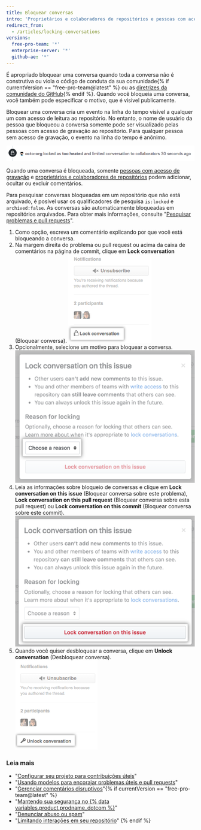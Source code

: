 ```yaml
---
title: Bloquear conversas
intro: 'Proprietários e colaboradores de repositórios e pessoas com acesso de gravação em um repositório podem bloquear permanentemente ou temporariamente conversas sobre problemas, pull requests e commits para neutralizar uma interação acalorada.'
redirect_from:
  - /articles/locking-conversations
versions:
  free-pro-team: '*'
  enterprise-server: '*'
  github-ae: '*'
---
```


É apropriado bloquear uma conversa quando toda a conversa não é construtiva ou viola o código de conduta da sua comunidade{% if currentVersion == "free-pro-team@latest" %} ou as [diretrizes da comunidade do GitHub](/articles/github-community-guidelines){% endif %}. Quando você bloqueia uma conversa, você também pode especificar o motivo, que é visível publicamente.

Bloquear uma conversa cria um evento na linha do tempo visível a qualquer um com acesso de leitura ao repositório. No entanto, o nome de usuário da pessoa que bloqueou a conversa somente pode ser visualizado pelas pessoas com acesso de gravação ao repositório. Para qualquer pessoa sem acesso de gravação, o evento na linha do tempo é anônimo.

![Evento anônimo de linha do tempo de uma conversa bloqueada](/assets/images/help/issues/anonymized-timeline-entry-for-locked-conversation.png)

Quando uma conversa é bloqueada, somente [pessoas com acesso de gravação](/articles/repository-permission-levels-for-an-organization/) e [proprietários e colaboradores de repositórios](/articles/permission-levels-for-a-user-account-repository/#collaborator-access-on-a-repository-owned-by-a-user-account) podem adicionar, ocultar ou excluir comentários.

Para pesquisar conversas bloqueadas em um repositório que não está arquivado, é posível usar os qualificadores de pesquisa `is:locked` e `archived:false`. As conversas são automaticamente bloqueadas em repositórios arquivados. Para obter mais informações, consulte "[Pesquisar problemas e pull requests](/articles/searching-issues-and-pull-requests#search-based-on-whether-a-conversation-is-locked)".

1. Como opção, escreva um comentário explicando por que você está bloqueando a conversa.
2. Na margem direita do problema ou pull request ou acima da caixa de comentários na página de commit, clique em **Lock conversation** (Bloquear conversa). ![Link Lock conversation (Bloquear conversa)](/assets/images/help/repository/lock-conversation.png)
3. Opcionalmente, selecione um motivo para bloquear a conversa. ![Menu Reason for locking a conversation (Motivo para bloquear uma conversa)](/assets/images/help/repository/locking-conversation-reason-menu.png)
4. Leia as informações sobre bloqueio de conversas e clique em **Lock conversation on this issue** (Bloquear conversa sobre este problema), **Lock conversation on this pull request** (Bloquear conversa sobre esta pull request) ou **Lock conversation on this commit** (Bloquear conversa sobre este commit). ![Caixa de diálogo Confirm lock with a reason (Confirmar bloqueio com um motivo)](/assets/images/help/repository/lock-conversation-confirm-with-reason.png)
5. Quando você quiser desbloquear a conversa, clique em **Unlock conversation** (Desbloquear conversa). ![Link Unlock conversation (Desbloquear conversa)](/assets/images/help/repository/unlock-conversation.png)

### Leia mais

- "[Configurar seu projeto para contribuições úteis](/articles/setting-up-your-project-for-healthy-contributions)"
- "[Usando modelos para encorajar problemas úteis e pull requests](/github/building-a-strong-community/using-templates-to-encourage-useful-issues-and-pull-requests)"
- "[Gerenciar comentários disruptivos](/articles/managing-disruptive-comments)"{% if currentVersion == "free-pro-team@latest" %}
- "[Mantendo sua segurança no {% data variables.product.prodname_dotcom %}](/github/building-a-strong-community/maintaining-your-safety-on-github)"
- "[Denunciar abuso ou spam](/articles/reporting-abuse-or-spam)"
- "[Limitando interações em seu repositório](/github/building-a-strong-community/limiting-interactions-in-your-repository)"
{% endif %}
